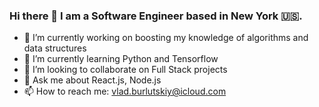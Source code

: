 ### Hi there 👋 I am a Software Engineer based in New York 🇺🇸.



- 🔭 I’m currently working on boosting my knowledge of algorithms and data structures 
- 🌱 I’m currently learning Python and Tensorflow
- 👯 I’m looking to collaborate on Full Stack projects
- 💬 Ask me about React.js, Node.js
- 📫 How to reach me: vlad.burlutskiy@icloud.com

